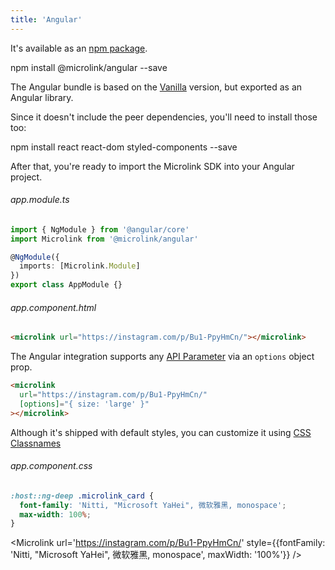 ```yaml
---
title: 'Angular'
---
```


It's available as an [npm package](https://www.npmjs.com/package/@microlink/angular).

<Terminal>npm install @microlink/angular --save</Terminal>

The Angular bundle is based on the [Vanilla](/docs/sdk/integrations/vanilla) version, but exported as an Angular library.

Since it doesn't include the peer dependencies, you'll need to install those too:

<Terminal>npm install react react-dom styled-components --save</Terminal>

After that, you're ready to import the Microlink SDK into your Angular project.

###### app.module.ts

```ts
import { NgModule } from '@angular/core'
import Microlink from '@microlink/angular'

@NgModule({
  imports: [Microlink.Module]
})
export class AppModule {}
```

<Figcaption children="There's also a `Component` export, for use with `declarations`."  />

###### app.component.html

```html
<microlink url="https://instagram.com/p/Bu1-PpyHmCn/"></microlink>
```

<Microlink url='https://instagram.com/p/Bu1-PpyHmCn/' />

The Angular integration supports any [API Parameter](/docs/api/getting-started/overview) via an `options` object prop.

```html
<microlink
  url="https://instagram.com/p/Bu1-PpyHmCn/"
  [options]="{ size: 'large' }"
></microlink>
```

<Microlink url='https://instagram.com/p/Bu1-PpyHmCn/' size='large' />

Although it's shipped with default styles, you can customize it using [CSS Classnames](docs/sdk/getting-started/considerations/#css-classnames)

###### app.component.css

```css
:host::ng-deep .microlink_card {
  font-family: 'Nitti, "Microsoft YaHei", 微软雅黑, monospace';
  max-width: 100%;
}
```

<Microlink url='https://instagram.com/p/Bu1-PpyHmCn/' style={{fontFamily: 'Nitti, "Microsoft YaHei", 微软雅黑, monospace', maxWidth: '100%'}} />
